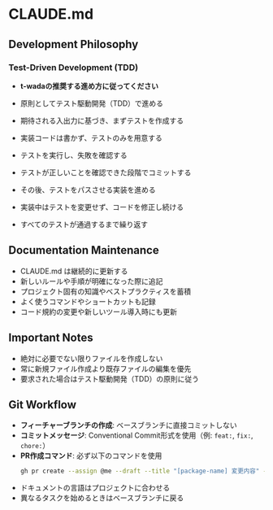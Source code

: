 # CLAUDE.md

## Development Philosophy

### Test-Driven Development (TDD)

- **t-wadaの推奨する進め方に従ってください**

- 原則としてテスト駆動開発（TDD）で進める
- 期待される入出力に基づき、まずテストを作成する
- 実装コードは書かず、テストのみを用意する
- テストを実行し、失敗を確認する
- テストが正しいことを確認できた段階でコミットする
- その後、テストをパスさせる実装を進める
- 実装中はテストを変更せず、コードを修正し続ける
- すべてのテストが通過するまで繰り返す

## Documentation Maintenance

- CLAUDE.md は継続的に更新する
- 新しいルールや手順が明確になった際に追記
- プロジェクト固有の知識やベストプラクティスを蓄積
- よく使うコマンドやショートカットも記録
- コード規約の変更や新しいツール導入時にも更新

## Important Notes

- 絶対に必要でない限りファイルを作成しない
- 常に新規ファイル作成より既存ファイルの編集を優先
- 要求された場合はテスト駆動開発（TDD）の原則に従う

## Git Workflow

- **フィーチャーブランチの作成**: ベースブランチに直接コミットしない
- **コミットメッセージ**: Conventional Commit形式を使用（例: `feat:`, `fix:`, `chore:`）
- **PR作成コマンド**: 必ず以下のコマンドを使用
  ```bash
  gh pr create --assign @me --draft --title "[package-name] 変更内容" --body "変更の詳細"
  ```
- ドキュメントの言語はプロジェクトに合わせる
- 異なるタスクを始めるときはベースブランチに戻る
